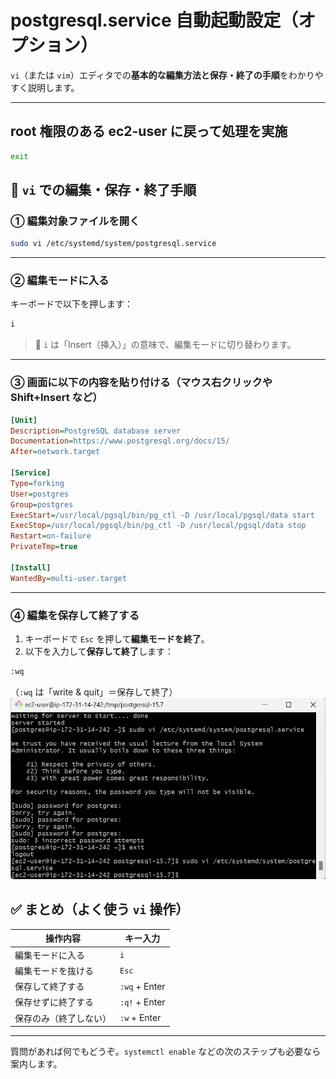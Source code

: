 # postgresql.service 自動起動設定（オプション）

`vi`（または `vim`）エディタでの**基本的な編集方法と保存・終了の手順**をわかりやすく説明します。

---

## root 権限のある ec2-user に戻って処理を実施

```bash
exit
```

## 🔧 `vi` での編集・保存・終了手順

### ① 編集対象ファイルを開く

```bash
sudo vi /etc/systemd/system/postgresql.service
```

---

### ② 編集モードに入る

キーボードで以下を押します：

```bash
i
```

> 🔁 `i` は「Insert（挿入）」の意味で、編集モードに切り替わります。

---

### ③ 画面に以下の内容を貼り付ける（マウス右クリックや Shift+Insert など）

```ini
[Unit]
Description=PostgreSQL database server
Documentation=https://www.postgresql.org/docs/15/
After=network.target

[Service]
Type=forking
User=postgres
Group=postgres
ExecStart=/usr/local/pgsql/bin/pg_ctl -D /usr/local/pgsql/data start
ExecStop=/usr/local/pgsql/bin/pg_ctl -D /usr/local/pgsql/data stop
Restart=on-failure
PrivateTmp=true

[Install]
WantedBy=multi-user.target
```

---

### ④ 編集を保存して終了する

1. キーボードで `Esc` を押して**編集モードを終了**。
2. 以下を入力して**保存して終了**します：

```bash
:wq
```

（`:wq` は「write & quit」＝保存して終了）
![alt text](image-54.png)

## ✅ まとめ（よく使う `vi` 操作）

| 操作内容               | キー入力      |
| ---------------------- | ------------- |
| 編集モードに入る       | `i`           |
| 編集モードを抜ける     | `Esc`         |
| 保存して終了する       | `:wq` + Enter |
| 保存せずに終了する     | `:q!` + Enter |
| 保存のみ（終了しない） | `:w` + Enter  |

---

質問があれば何でもどうぞ。`systemctl enable` などの次のステップも必要なら案内します。
